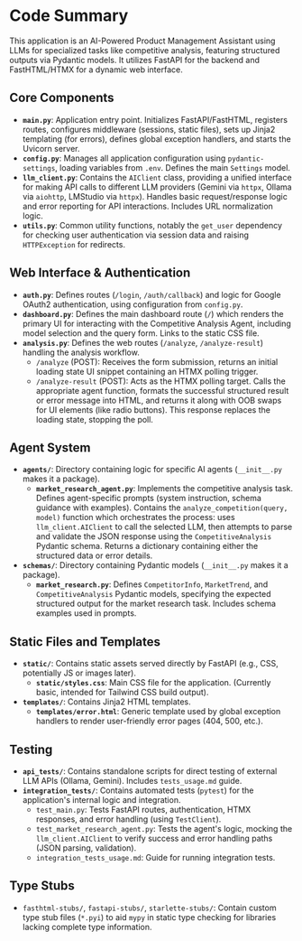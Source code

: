 <!-- AI USE: This file provides a concise overview of the codebase structure. Keep it brief, focusing only on main components and their core functions. -->

# Code Summary

This application is an AI-Powered Product Management Assistant using LLMs for specialized tasks like competitive analysis, featuring structured outputs via Pydantic models. It utilizes FastAPI for the backend and FastHTML/HTMX for a dynamic web interface.

## Core Components

-   **`main.py`**: Application entry point. Initializes FastAPI/FastHTML, registers routes, configures middleware (sessions, static files), sets up Jinja2 templating (for errors), defines global exception handlers, and starts the Uvicorn server.
-   **`config.py`**: Manages all application configuration using `pydantic-settings`, loading variables from `.env`. Defines the main `Settings` model.
-   **`llm_client.py`**: Contains the `AIClient` class, providing a unified interface for making API calls to different LLM providers (Gemini via `httpx`, Ollama via `aiohttp`, LMStudio via `httpx`). Handles basic request/response logic and error reporting for API interactions. Includes URL normalization logic.
-   **`utils.py`**: Common utility functions, notably the `get_user` dependency for checking user authentication via session data and raising `HTTPException` for redirects.

## Web Interface & Authentication

-   **`auth.py`**: Defines routes (`/login`, `/auth/callback`) and logic for Google OAuth2 authentication, using configuration from `config.py`.
-   **`dashboard.py`**: Defines the main dashboard route (`/`) which renders the primary UI for interacting with the Competitive Analysis Agent, including model selection and the query form. Links to the static CSS file.
-   **`analysis.py`**: Defines the web routes (`/analyze`, `/analyze-result`) handling the analysis workflow.
    -   `/analyze` (POST): Receives the form submission, returns an initial loading state UI snippet containing an HTMX polling trigger.
    -   `/analyze-result` (POST): Acts as the HTMX polling target. Calls the appropriate agent function, formats the successful structured result or error message into HTML, and returns it along with OOB swaps for UI elements (like radio buttons). This response replaces the loading state, stopping the poll.

## Agent System

-   **`agents/`**: Directory containing logic for specific AI agents (`__init__.py` makes it a package).
    -   **`market_research_agent.py`**: Implements the competitive analysis task. Defines agent-specific prompts (system instruction, schema guidance with examples). Contains the `analyze_competition(query, model)` function which orchestrates the process: uses `llm_client.AIClient` to call the selected LLM, then attempts to parse and validate the JSON response using the `CompetitiveAnalysis` Pydantic schema. Returns a dictionary containing either the structured data or error details.
-   **`schemas/`**: Directory containing Pydantic models (`__init__.py` makes it a package).
    -   **`market_research.py`**: Defines `CompetitorInfo`, `MarketTrend`, and `CompetitiveAnalysis` Pydantic models, specifying the expected structured output for the market research task. Includes schema examples used in prompts.

## Static Files and Templates

-   **`static/`**: Contains static assets served directly by FastAPI (e.g., CSS, potentially JS or images later).
    -   **`static/styles.css`**: Main CSS file for the application. (Currently basic, intended for Tailwind CSS build output).
-   **`templates/`**: Contains Jinja2 HTML templates.
    -   **`templates/error.html`**: Generic template used by global exception handlers to render user-friendly error pages (404, 500, etc.).

## Testing

-   **`api_tests/`**: Contains standalone scripts for direct testing of external LLM APIs (Ollama, Gemini). Includes `tests_usage.md` guide.
-   **`integration_tests/`**: Contains automated tests (`pytest`) for the application's internal logic and integration.
    -   `test_main.py`: Tests FastAPI routes, authentication, HTMX responses, and error handling (using `TestClient`).
    -   `test_market_research_agent.py`: Tests the agent's logic, mocking the `llm_client.AIClient` to verify success and error handling paths (JSON parsing, validation).
    -   `integration_tests_usage.md`: Guide for running integration tests.

## Type Stubs

-   `fasthtml-stubs/`, `fastapi-stubs/`, `starlette-stubs/`: Contain custom type stub files (`*.pyi`) to aid `mypy` in static type checking for libraries lacking complete type information.